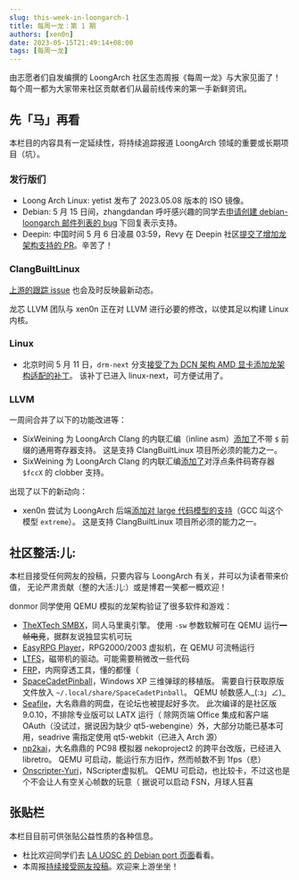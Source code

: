 ```yaml
---
slug: this-week-in-loongarch-1
title: 每周一龙：第 1 期
authors: [xen0n]
date: 2023-05-15T21:49:14+08:00
tags: [每周一龙]
---
```


由志愿者们自发编撰的 LoongArch 社区生态周报《每周一龙》与大家见面了！
每个周一都为大家带来社区贡献者们从最前线传来的第一手新鲜资讯。

<!-- truncate -->

## 先「马」再看

本栏目的内容具有一定延续性，将持续追踪报道 LoongArch 领域的重要或长期项目（坑）。

### 发行版们

* Loong Arch Linux: yetist 发布了 2023.05.08 版本的 ISO 镜像。
* Debian: 5 月 15 日间，zhangdandan 呼吁感兴趣的同学去[申请创建 debian-loongarch 邮件列表的 bug][debian-loongarch] 下回复表示支持。
* Deepin: 中国时间 5 月 6 日凌晨 03:59，Revy 在 Deepin 社区[提交了增加龙架构支持的 PR][deepin-loong]。辛苦了！

[loongarchlinux-isos]: https://mirrors.wsyu.edu.cn/loongarch/archlinux/iso/
[debian-loongarch]: https://bugs.debian.org/cgi-bin/bugreport.cgi?bug=1023585
[deepin-loong]: https://github.com/deepin-community/rfcs/pull/2

### ClangBuiltLinux

[上游的跟踪 issue](https://github.com/ClangBuiltLinux/linux/issues/1787)
也会及时反映最新动态。

龙芯 LLVM 团队与 xen0n 正在对 LLVM 进行必要的修改，以使其足以构建 Linux 内核。

### Linux

* 北京时间 5 月 11 日，`drm-next` 分支[接受了为 DCN 架构 AMD 显卡添加龙架构适配的补丁][dc-fp-loong]。
  该补丁已进入 linux-next，可方便试用了。

[dc-fp-loong]: https://gitlab.freedesktop.org/agd5f/linux/-/commit/d3295311e589a14a7496f0e14b5be6c3b5d9e134

### LLVM

一周间合并了以下的功能改进等：

* SixWeining 为 LoongArch Clang 的内联汇编（inline asm）[添加了][D136436]不带 `$` 前缀的通用寄存器支持。
  这是支持 ClangBuiltLinux 项目所必须的能力之一。
* SixWeining 为 LoongArch Clang 的内联汇编[添加了][D150089]对浮点条件码寄存器 `$fccX` 的 clobber 支持。

出现了以下的新动向：

* xen0n 尝试为 LoongArch 后端[添加对 large 代码模型的支持][D150522]（GCC 叫这个模型 `extreme`）。
  这是支持 ClangBuiltLinux 项目所必须的能力之一。

[D136436]: https://reviews.llvm.org/D136436
[D150089]: https://reviews.llvm.org/D150089
[D150522]: https://reviews.llvm.org/D150522

## 社区整活:儿:

本栏目接受任何网友的投稿，只要内容与 LoongArch 有关，并可以为读者带来价值，
无论严肃贡献（整的大活:儿:）或是博君一笑都一概欢迎！

donmor 同学使用 QEMU 模拟的龙架构验证了很多软件和游戏：

* [TheXTech SMBX](https://github.com/Wohlstand/TheXTech)，同人马里奥引擎。
  使用 `-sw` 参数软解可在 QEMU 运行~~一帧电竞~~，据群友说独显实机可玩
* [EasyRPG Player](https://easyrpg.org/player)，RPG2000/2003 虚拟机，在 QEMU 可流畅运行
* [LTFS](https://github.com/LinearTapeFileSystem/ltfs)，磁带机的驱动。可能需要稍微改一些代码
* [FRP](https://gofrp.org/)，内网穿透工具，懂的都懂（
* [SpaceCadetPinball](https://github.com/k4zmu2a/SpaceCadetPinball)，Windows XP 三维弹球的移植版。
  需要自行获取原版文件放入 `~/.local/share/SpaceCadetPinball`。
  QEMU 帧数感人\_(:з」∠)\_
* [Seafile](https://www.seafile.com/)，大名鼎鼎的网盘，在论坛也被提起好多次。
  此次编译的是社区版 9.0.10，不排除专业版可以 LATX 运行（
  除网页端 Office 集成和客户端 OAuth（没试过，据说因为缺少 qt5-webengine）外，大部分功能已基本可用，seadrive 需指定使用 qt5-webkit（已进入 Arch 源）
* [np2kai](http://domisan.sakura.ne.jp/article/np2kai/np2kai.html)，大名鼎鼎的 PC98 模拟器 nekoproject2 的跨平台改版，已经进入 libretro。
  QEMU 可启动，能运行东方旧作，然而帧数不到 1fps（悲）
* [Onscripter-Yuri](https://github.com/YuriSizuku/OnscripterYuri)，NScripter虚拟机。
  QEMU 可启动，也比较卡，不过这也是个不会让人有空关心帧数的玩意（
  据说可以启动 FSN，月球人狂喜

## 张贴栏

本栏目目前可供张贴公益性质的各种信息。

* 杜比欢迎同学们去 [LA UOSC 的 Debian port 页面][lauosc-debian]看看。
* 本周报[持续接受网友投稿][call-for-submissions]。欢迎来上游坐坐！

[lauosc-debian]: https://bbs.loongarch.org/d/167-lauosc-debian-12-ports
[call-for-submissions]: https://github.com/loongson-community/areweloongyet/issues/16
